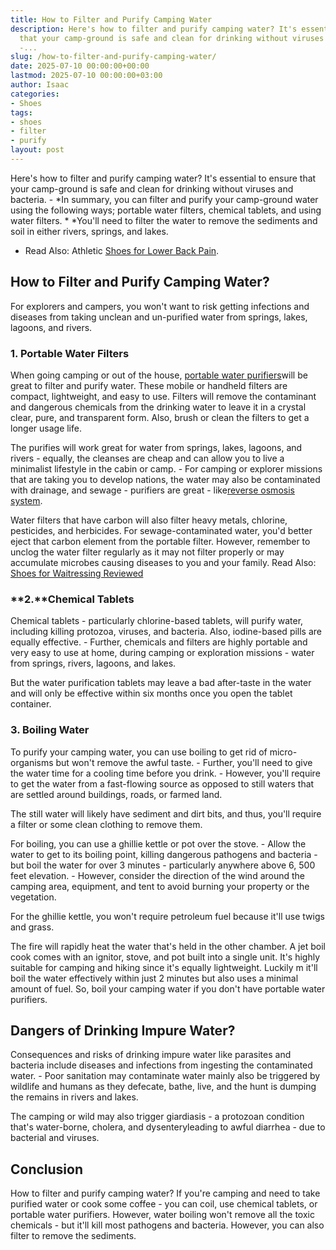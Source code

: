 ```yaml
---
title: How to Filter and Purify Camping Water
description: Here's how to filter and purify camping water? It's essential to ensure
  that your camp-ground is safe and clean for drinking without viruses and bacteria.
  -...
slug: /how-to-filter-and-purify-camping-water/
date: 2025-07-10 00:00:00+00:00
lastmod: 2025-07-10 00:00:00+03:00
author: Isaac
categories:
- Shoes
tags:
- shoes
- filter
- purify
layout: post
---
```

Here's how to filter and purify camping water? It's essential to ensure that your camp-ground is safe and clean for drinking without viruses and bacteria. - *In summary, you can filter and purify your camp-ground water using the following ways; portable water filters, chemical tablets, and using water filters. * *You'll need to filter the water to remove the sediments and soil in either rivers, springs, and lakes.

* Read Also: Athletic [Shoes for Lower Back Pain](https://pestpolicy.com/best-athletic-shoes-for-lower-back-pain/).

##  How to Filter and Purify Camping Water?

For explorers and campers, you won't want to risk getting infections and diseases from taking unclean and un-purified water from springs, lakes, lagoons, and rivers.

###  **1. Portable Water Filters**

When going camping or out of the house, [portable water purifiers](https://upurifywater.com/best-portable-water-purifier/)will be great to filter and purify water. These mobile or handheld filters are compact, lightweight, and easy to use. Filters will remove the contaminant and dangerous chemicals from the drinking water to leave it in a crystal clear, pure, and transparent form. Also, brush or clean the filters to get a longer usage life.

The purifies will work great for water from springs, lakes, lagoons, and rivers - equally, the cleanses are cheap and can allow you to live a minimalist lifestyle in the cabin or camp. - For camping or explorer missions that are taking you to develop nations, the water may also be contaminated with drainage, and sewage - purifiers are great - like[reverse osmosis system](https://pestpolicy.com/best-reverse-osmosis-systems/).

Water filters that have carbon will also filter heavy metals, chlorine, pesticides, and herbicides. For sewage-contaminated water, you'd better eject that carbon element from the portable filter. However, remember to unclog the water filter regularly as it may not filter properly or may accumulate microbes causing diseases to you and your family. Read Also: [Shoes for Waitressing Reviewed](https://pestpolicy.com/best-shoes-for-waitressing/)

###  **2.****Chemical Tablets**

Chemical tablets - particularly chlorine-based tablets, will purify water, including killing protozoa, viruses, and bacteria. Also, iodine-based pills are equally effective. - Further, chemicals and filters are highly portable and very easy to use at home, during camping or exploration missions - water from springs, rivers, lagoons, and lakes.

But the water purification tablets may leave a bad after-taste in the water and will only be effective within six months once you open the tablet container.

###  **3. Boiling Water**

To purify your camping water, you can use boiling to get rid of micro-organisms but won't remove the awful taste. - Further, you'll need to give the water time for a cooling time before you drink. - However, you'll require to get the water from a fast-flowing source as opposed to still waters that are settled around buildings, roads, or farmed land.

The still water will likely have sediment and dirt bits, and thus, you'll require a filter or some clean clothing to remove them.

For boiling, you can use a ghillie kettle or pot over the stove. - Allow the water to get to its boiling point, killing dangerous pathogens and bacteria - but boil the water for over 3 minutes - particularly anywhere above 6, 500 feet elevation. - However, consider the direction of the wind around the camping area, equipment, and tent to avoid burning your property or the vegetation.

For the ghillie kettle, you won't require petroleum fuel because it'll use twigs and grass.

The fire will rapidly heat the water that's held in the other chamber. A jet boil cook comes with an ignitor, stove, and pot built into a single unit. It's highly suitable for camping and hiking since it's equally lightweight. Luckily m it'll boil the water effectively within just 2 minutes but also uses a minimal amount of fuel. So, boil your camping water if you don't have portable water purifiers.

##  Dangers of Drinking Impure Water?

Consequences and risks of drinking impure water like parasites and bacteria include diseases and infections from ingesting the contaminated water. - Poor sanitation may contaminate water mainly also be triggered by wildlife and humans as they defecate, bathe, live, and the hunt is dumping the remains in rivers and lakes.

The camping or wild may also trigger giardiasis - a protozoan condition that's water-borne, cholera, and dysenteryleading to awful diarrhea - due to bacterial and viruses.

##  Conclusion

How to filter and purify camping water? If you're camping and need to take purified water or cook some coffee - you can coil, use chemical tablets, or portable water purifiers. However, water boiling won't remove all the toxic chemicals - but it'll kill most pathogens and bacteria. However, you can also filter to remove the sediments.